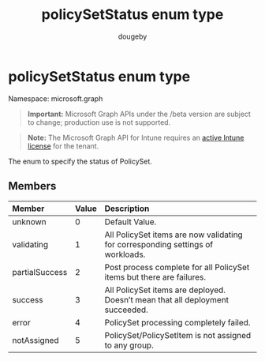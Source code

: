 ﻿---
title: "policySetStatus enum type"
description: "The enum to specify the status of PolicySet."
author: "dougeby"
localization_priority: Normal
ms.prod: "intune"
doc_type: enumPageType
---

# policySetStatus enum type

Namespace: microsoft.graph

> **Important:** Microsoft Graph APIs under the /beta version are subject to change; production use is not supported.

> **Note:** The Microsoft Graph API for Intune requires an [active Intune license](https://go.microsoft.com/fwlink/?linkid=839381) for the tenant.

The enum to specify the status of PolicySet.

## Members

| Member         | Value | Description                                                                     |
| :------------- | :---- | :------------------------------------------------------------------------------ |
| unknown        | 0     | Default Value.                                                                  |
| validating     | 1     | All PolicySet items are now validating for corresponding settings of workloads. |
| partialSuccess | 2     | Post process complete for all PolicySet items but there are failures.           |
| success        | 3     | All PolicySet items are deployed. Doesn’t mean that all deployment succeeded.   |
| error          | 4     | PolicySet processing completely failed.                                         |
| notAssigned    | 5     | PolicySet/PolicySetItem is not assigned to any group.                           |

